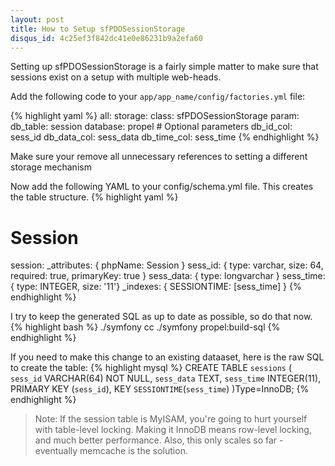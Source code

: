 ```yaml
---
layout: post
title: How to Setup sfPDOSessionStorage
disqus_id: 4c25ef3f842dc41e0e86231b9a2efa60
---
```

Setting up sfPDOSessionStorage is a fairly simple matter to make sure that
sessions exist on a setup with multiple web-heads.

Add the following code to your `app/app_name/config/factories.yml` file:

{% highlight yaml %}
all:
    storage:
    class: sfPDOSessionStorage
    param:
      db_table:    session
      database:    propel
      # Optional parameters
      db_id_col:   sess_id
      db_data_col: sess_data
      db_time_col: sess_time
{% endhighlight %}

Make sure your remove all unnecessary references to setting a different storage
mechanism

Now add the following YAML to your config/schema.yml file. This creates the
table structure.
{% highlight yaml %}
# Session
  session:
    _attributes: { phpName: Session }
    sess_id: { type: varchar, size: 64,
               required: true, primaryKey: true }
    sess_data: { type: longvarchar }
    sess_time: { type: INTEGER, size: '11'}
    _indexes: { SESSIONTIME: [sess_time] }
{% endhighlight %}

I try to keep the generated SQL as up to date as possible, so do that now.
{% highlight bash %}
./symfony cc
./symfony propel:build-sql
{% endhighlight %}


If you need to make this change to an existing dataaset, here is the raw SQL
to create the table:
{% highlight mysql %}
CREATE TABLE `sessions`
(
        `sess_id` VARCHAR(64)  NOT NULL,
        `sess_data` TEXT,
        `sess_time` INTEGER(11),
        PRIMARY KEY (`sess_id`),
        KEY `SESSIONTIME`(`sess_time`)
)Type=InnoDB;
{% endhighlight %}
> Note: If the session table is MyISAM, you're going to hurt yourself with
> table-level locking. Making it InnoDB means row-level locking, and much
> better performance. Also, this only scales so far - eventually memcache
> is the solution.
